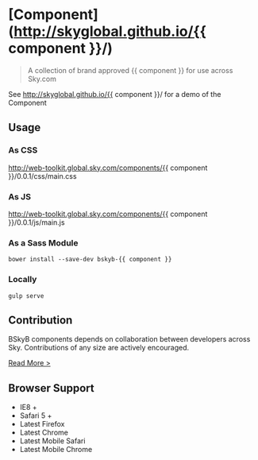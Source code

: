 [Component](http://skyglobal.github.io/{{ component }}/) 
========================

> A collection of brand approved {{ component }} for use across Sky.com

See http://skyglobal.github.io/{{ component }}/ for a demo of the Component

## Usage

### As CSS

http://web-toolkit.global.sky.com/components/{{ component }}/0.0.1/css/main.css

### As JS

http://web-toolkit.global.sky.com/components/{{ component }}/0.0.1/js/main.js

### As a Sass Module

`bower install --save-dev bskyb-{{ component }}`

### Locally

`gulp serve`

## Contribution

BSkyB components depends on collaboration between developers across Sky. Contributions of any size are actively encouraged.

[Read More >](CONTRIBUTING.md)

## Browser Support

 * IE8 +
 * Safari 5 +
 * Latest Firefox
 * Latest Chrome
 * Latest Mobile Safari
 * Latest Mobile Chrome